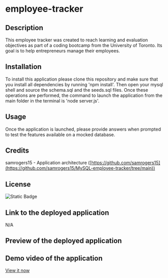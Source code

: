# employee-tracker

## Description

This employee tracker was created to reach learning and evaluation objectives as part of a coding bootcamp from the University of Toronto. Its goal is to help entrepreneurs manage their employees.

## Installation

To install this application please clone this repository and make sure that you install all dependencies by running 'npm install'. Then open your mysql shell and source the schema.sql and the seeds.sql files. Once these operations are performed, the command to launch the application from the main folder in the terminal is 'node server.js'. 

## Usage

Once the application is launched, please provide answers when prompted to test the features available on a mocked database.

## Credits

samrogers15 - Application architecture ([https://github.com/samrogers15](https://github.com/samrogers15/MySQL-employee-tracker/tree/main))

## License

![Static Badge](https://img.shields.io/badge/MIT_Licence-blue)

## Link to the deployed application

N/A

## Preview of the deployed application



## Demo video of the application

[View it now]()